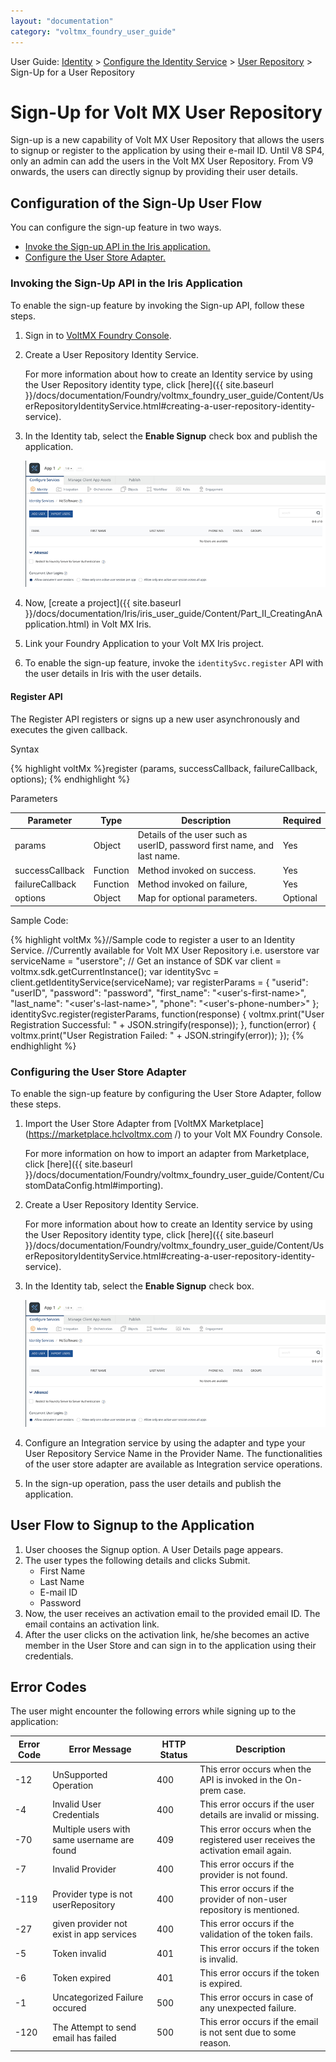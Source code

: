 ```yaml
---
layout: "documentation"
category: "voltmx_foundry_user_guide"
---
```

                              

User Guide: [Identity](Identity.html) > [Configure the Identity Service](ConfigureIdentiryService.html) > [User Repository](UserRepositoryIdentityService.html) > Sign-Up for a User Repository

Sign-Up for Volt MX User Repository
===================================

Sign-up is a new capability of Volt MX User Repository that allows the users to signup or register to the application by using their e-mail ID. Until V8 SP4, only an admin can add the users in the Volt MX User Repository. From V9 onwards, the users can directly signup by providing their user details.

Configuration of the Sign-Up User Flow
--------------------------------------

You can configure the sign-up feature in two ways.

*   [Invoke the Sign-up API in the Iris application.](#invoking-the-sign-up-api-in-the-iris-application)
*   [Configure the User Store Adapter.](#configuring-the-user-store-adapter)

### Invoking the Sign-Up API in the Iris Application

To enable the sign-up feature by invoking the Sign-up API, follow these steps.

1.  Sign in to [VoltMX Foundry Console](http://manage.hclvoltmx.com/).
2.  Create a User Repository Identity Service.
    
    For more information about how to create an Identity service by using the User Repository identity type, click [here]({{ site.baseurl }}/docs/documentation/Foundry/voltmx_foundry_user_guide/Content/UserRepositoryIdentityService.html#creating-a-user-repository-identity-service).
    
3.  In the Identity tab, select the **Enable Signup** check box and publish the application.
    
    ![](Resources/Images/Sign-Up_606x397.png)
    
4.  Now, [create a project]({{ site.baseurl }}/docs/documentation/Iris/iris_user_guide/Content/Part_II_CreatingAnApplication.html) in Volt MX Iris.
5.  Link your Foundry Application to your Volt MX Iris project.
6.  To enable the sign-up feature, invoke the `identitySvc.register` API with the user details in Iris with the user details.

#### Register API

The Register API registers or signs up a new user asynchronously and executes the given callback.

Syntax

{% highlight voltMx %}register (params, successCallback, failureCallback, options);
{% endhighlight %}

Parameters

  
| Parameter | Type | Description | Required |
| --- | --- | --- | --- |
| params | Object | Details of the user such as userID, password first name, and last name. | Yes |
| successCallback | Function | Method invoked on success. | Yes |
| failureCallback | Function | Method invoked on failure, | Yes |
| options | Object | Map for optional parameters. | Optional |

Sample Code:

{% highlight voltMx %}//Sample code to register a user to an Identity Service.
//Currently available for Volt MX User Repository i.e. userstore
var serviceName = "userstore";
// Get an instance of SDK
var client = voltmx.sdk.getCurrentInstance();
var identitySvc = client.getIdentityService(serviceName);
var registerParams = {
    "userid": "userID",
    "password": "password",
    "first_name": "<user's-first-name>",
    "last_name": "<user's-last-name>",
    "phone": "<user's-phone-number>"
};
identitySvc.register(registerParams, function(response) {
    voltmx.print("User Registration Successful: " + JSON.stringify(response));
}, function(error) {
    voltmx.print("User Registration Failed: " + JSON.stringify(error));
});
{% endhighlight %}

### Configuring the User Store Adapter

To enable the sign-up feature by configuring the User Store Adapter, follow these steps.

1.  Import the User Store Adapter from [VoltMX Marketplace](https://marketplace.hclvoltmx.com /) to your Volt MX Foundry Console.
    
    For more information on how to import an adapter from Marketplace, click [here]({{ site.baseurl }}/docs/documentation/Foundry/voltmx_foundry_user_guide/Content/CustomDataConfig.html#importing).
    
2.  Create a User Repository Identity Service.
    
    For more information about how to create an Identity service by using the User Repository identity type, click [here]({{ site.baseurl }}/docs/documentation/Foundry/voltmx_foundry_user_guide/Content/UserRepositoryIdentityService.html#creating-a-user-repository-identity-service).
    
3.  In the Identity tab, select the **Enable Signup** check box.
    
    ![](Resources/Images/Sign-Up_606x397.png)
    
4.  Configure an Integration service by using the adapter and type your User Repository Service Name in the Provider Name. The functionalities of the user store adapter are available as Integration service operations.
5.  In the sign-up operation, pass the user details and publish the application.

User Flow to Signup to the Application
--------------------------------------

1.  User chooses the Signup option. A User Details page appears.
2.  The user types the following details and clicks Submit.
    *   First Name
    *   Last Name
    *   E-mail ID
    *   Password
3.  Now, the user receives an activation email to the provided email ID. The email contains an activation link.
4.  After the user clicks on the activation link, he/she becomes an active member in the User Store and can sign in to the application using their credentials.

Error Codes
-----------

The user might encounter the following errors while signing up to the application:

  
| Error Code | Error Message | HTTP Status | Description |
| --- | --- | --- | --- |
| \-12 | UnSupported Operation | 400 | This error occurs when the API is invoked in the On-prem case. |
| \-4 | Invalid User Credentials | 400 | This error occurs if the user details are invalid or missing. |
| \-70 | Multiple users with same username are found | 409 | This error occurs when the registered user receives the activation email again. |
| \-7 | Invalid Provider | 400 | This error occurs if the provider is not found. |
| \-119 | Provider type is not userRepository | 400 | This error occurs if the provider of non-user repository is mentioned. |
| \-27 | given provider not exist in app services | 400 | This error occurs if the validation of the token fails. |
| \-5 | Token invalid | 401 | This error occurs if the token is invalid. |
| \-6 | Token expired | 401 | This error occurs if the token is expired. |
| \-1 | Uncategorized Failure occured | 500 | This error occurs in case of any unexpected failure. |
| \-120 | The Attempt to send email has failed | 500 | This error occurs if the email is not sent due to some reason. |
